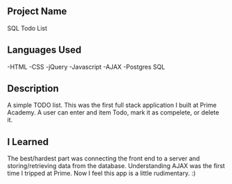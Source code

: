 
## Project Name
SQL Todo List

## Languages Used
-HTML
-CSS
-jQuery
-Javascript
-AJAX
-Postgres SQL

## Description
A simple TODO list. This was the first full stack application I built at Prime Academy.
A user can enter and item Todo, mark it as compelete, or delete it.

## I Learned
The best/hardest part was connecting the front end to a server and storing/retrieving data from the database.
Understanding AJAX was the first time I tripped at Prime. Now I feel this app is a little rudimentary. :)
